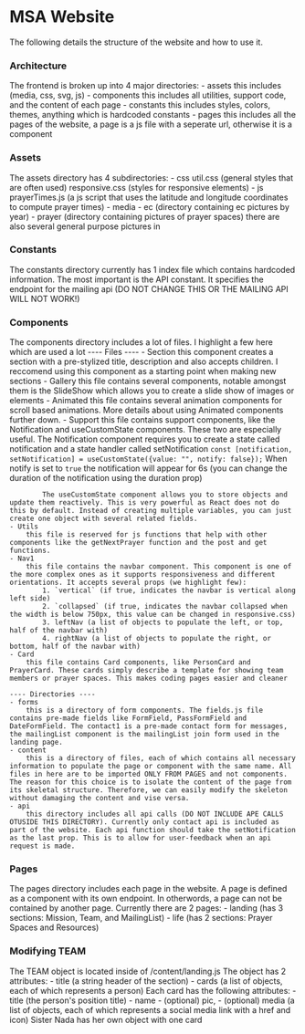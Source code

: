 # MSA Website
The following details the structure of the website and how to use it. 

### Architecture 
The frontend is broken up into 4 major directories:
    - assets
        this includes (media, css, svg, js)
    - components
        this includes all utilities, support code, and the content of each page
    - constants
        this includes styles, colors, themes, anything which is hardcoded constants
    - pages
        this includes all the pages of the website, a page is a js file with a seperate url, otherwise it is a component

### Assets
The assets directory has 4 subdirectories:
    - css 
        util.css (general styles that are often used)
        responsive.css (styles for responsive elements)
    - js
        prayerTimes.js (a js script that uses the latitude and longitude coordinates to compute prayer times)
    - media
        - ec (directory containing ec pictures by year)
        - prayer (directory containing pictures of prayer spaces)
        there are also several general purpose pictures in
    
### Constants
The constants directory currently has 1 index file which contains hardcoded information. The most important is the API constant. It specifies the endpoint for the mailing api (DO NOT CHANGE THIS OR THE MAILING API WILL NOT WORK!)

### Components
The components directory includes a lot of files. I highlight a few here which are used a lot
    ---- Files ----
    - Section
        this component creates a section with a pre-stylized title, description and also accepts children. I reccomend using this component as a starting point when making new sections
    - Gallery
        this file contains several components, notable amongst them is the SlideShow which allows you to create a slide show of images or elements
    - Animated 
        this file contains several animation components for scroll based animations. More details about using Animated components further down.
    - Support 
        this file contains support components, like the Notification and useCustomState components. These two are especially useful. 
            The Notification component requires you to create a state called notification and a state handler called setNotification 
            ```
            const [notification, setNotification] = useCustomState({value: "", notify: false});
            ```
            When notify is set to `true` the notification will appear for 6s (you can change the duration of the notification using the duration prop)

            The useCustomState component allows you to store objects and update them reactively. This is very powerful as React does not do this by default. Instead of creating multiple variables, you can just create one object with several related fields.
    - Utils
        this file is reserved for js functions that help with other components like the getNextPrayer function and the post and get functions. 
    - Nav1
        this file contains the navbar component. This component is one of the more complex ones as it supports responsiveness and different orientations. It accepts several props (we highlight few):
            1. `vertical` (if true, indicates the navbar is vertical along left side)
            2. `collapsed` (if true, indicates the navbar collapsed when the width is below 750px, this value can be changed in responsive.css)
            3. leftNav (a list of objects to populate the left, or top, half of the navbar with)
            4. rightNav (a list of objects to populate the right, or bottom, half of the navbar with)
    - Card
        this file contains Card components, like PersonCard and PrayerCard. These cards simply describe a template for showing team members or prayer spaces. This makes coding pages easier and cleaner
    
    ---- Directories ---- 
    - forms
        this is a directory of form components. The fields.js file contains pre-made fields like FormField, PassFormField and DateFormField. The contact1 is a pre-made contact form for messages, the mailingList component is the mailingList join form used in the landing page. 
    - content 
        this is a directory of files, each of which contains all necessary information to populate the page or component with the same name. All files in here are to be imported ONLY FROM PAGES and not components. The reason for this choice is to isolate the content of the page from its skeletal structure. Therefore, we can easily modify the skeleton without damaging the content and vise versa. 
    - api
        this directory includes all api calls (DO NOT INCLUDE APE CALLS OTUSIDE THIS DIRECTORY). Currently only contact api is included as part of the website. Each api function should take the setNotification as the last prop. This is to allow for user-feedback when an api request is made. 

### Pages
The pages directory includes each page in the website. A page is defined as a component with its own endpoint. In otherwords, a page can not be contained by another page. Currently there are 2 pages:
    - landing (has 3 sections: Mission, Team, and MailingList) 
    - life (has 2 sections: Prayer Spaces and Resources)

### Modifying TEAM  
The TEAM object is located inside of /content/landing.js
The object has 2 attributes: 
    - title (a string header of the section)
    - cards (a list of objects, each of which represents a person)
Each card has the following attributes:
    - title (the person's position title)
    - name 
    - (optional) pic,
    - (optional) media (a list of objects, each of which represents a social media link with a href and icon)
Sister Nada has her own object with one card
